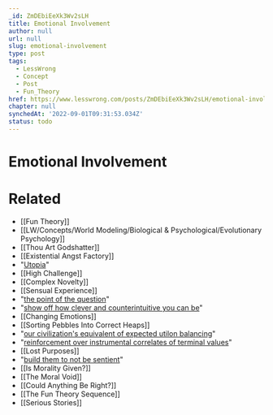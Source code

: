 ```yaml
---
_id: ZmDEbiEeXk3Wv2sLH
title: Emotional Involvement
author: null
url: null
slug: emotional-involvement
type: post
tags:
  - LessWrong
  - Concept
  - Post
  - Fun_Theory
href: https://www.lesswrong.com/posts/ZmDEbiEeXk3Wv2sLH/emotional-involvement
chapter: null
synchedAt: '2022-09-01T09:31:53.034Z'
status: todo
---
```


# Emotional Involvement


# Related

- [[Fun Theory]]
- [[LW/Concepts/World Modeling/Biological & Psychological/Evolutionary Psychology]]
- [[Thou Art Godshatter]]
- [[Existential Angst Factory]]
- "[Utopia](http://www.k-1.com/Orwell/site/work/essays/fun.html)"
- [[High Challenge]]
- [[Complex Novelty]]
- [[Sensual Experience]]
- "[the point of the question](http://yudkowsky.net/singularity/simplified)"
- "[show off how clever and counterintuitive you can be](http://www.overcomingbias.com/2008/12/showoff-bias.html)"
- [[Changing Emotions]]
- [[Sorting Pebbles Into Correct Heaps]]
- "[our civilization's equivalent of expected utilon balancing](/lw/vd/intelligence_in_economics/)"
- "[reinforcement over instrumental correlates of terminal values](/lw/l2/protein_reinforcement_and_dna_consequentialism/)"
- [[Lost Purposes]]
- "[build them to not be sentient](/lw/x7/cant_unbirth_a_child/)"
- [[Is Morality Given?]]
- [[The Moral Void]]
- [[Could Anything Be Right?]]
- [[The Fun Theory Sequence]]
- [[Serious Stories]]